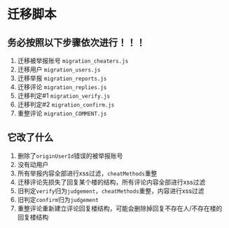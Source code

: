 # 迁移脚本

## 务必按照以下步骤依次进行！！！

1. 迁移被举报账号 `migration_cheaters.js`
2. 迁移用户 `migration_users.js`
3. 迁移举报 `migration_reports.js`
4. 迁移评论 `migration_replies.js`
5. 迁移判定#1 `migration_verify.js`
6. 迁移判定#2 `migration_confirm.js`
7. 重整评论 `migration_COMMENT.js`

## 它改了什么

1. 删除了`originUserId`错误的被举报账号
2. 没有动用户
3. 所有举报内容全部进行xss过滤，`cheatMethods`重整
4. 迁移评论先损失了回复某个楼的结构，所有评论内容全部进行xss过滤
5. 旧判定`verify`归为`judgement`，`cheatMethods`重整，内容进行xss过滤
6. 旧判定`confirm`归为`judgement`
7. 重整评论重新建立评论回复楼结构，可能会删除掉回复不存在人/不存在楼的回复楼结构